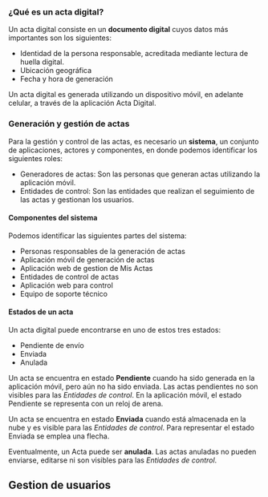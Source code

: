 ### ¿Qué es un acta digital?

Un acta digital consiste en un **documento digital** cuyos datos más importantes son los siguientes:

- Identidad de la persona responsable, acreditada mediante lectura de huella digital.
- Ubicación geográfica
- Fecha y hora de generación

Un acta digital es generada utilizando un dispositivo móvil, en adelante celular, a través de la aplicación Acta Digital. 

### Generación y gestión de actas

Para la gestión y control de las actas, es necesario un **sistema**, un conjunto de aplicaciones, actores y componentes, en donde podemos identificar los siguientes roles:

- Generadores de actas: Son las personas que generan actas utilizando la aplicación móvil.
- Entidades de control: Son las entidades que realizan el seguimiento de las actas y gestionan los usuarios.

#### Componentes del sistema

Podemos identificar las siguientes partes del sistema:

- Personas responsables de la generación de actas
- Aplicación móvil de generación de actas
- Aplicación web de gestion de Mis Actas
- Entidades de control de actas
- Aplicación web para control
- Equipo de soporte técnico

#### Estados de un acta

Un acta digital puede encontrarse en uno de estos tres estados:

- Pendiente de envío
- Enviada
- Anulada

Un acta se encuentra en estado **Pendiente** cuando ha sido generada en la aplicación móvil, pero aún no ha sido enviada. Las actas pendientes no son visibles para las _Entidades de control_.
En la aplicación móvil, el estado Pendiente se representa con un reloj de arena. 

Un acta se encuentra en estado **Enviada** cuando está almacenada en la nube y es visible para las _Entidades de control_.
Para representar el estado Enviada se emplea una flecha. 

Eventualmente, un Acta puede ser **anulada**. Las actas anuladas no pueden enviarse, editarse ni son visibles para las _Entidades de control_.

## Gestion de usuarios